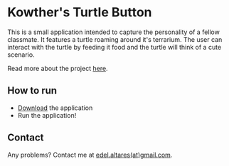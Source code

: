 # Kowther's Turtle Button

This is a small application intended to capture the personality of a fellow classmate. It features a turtle roaming around it's terrarium. The user can interact with the turtle by feeding it food and the turtle will think of a cute scenario.

Read more about the project [here](https://edelgrace.github.io/project/kowthers-turtle-button).

## How to run

* [Download](https://github.com/edelgrace/kowthers-turtle-button/raw/master/KowtherButton.exe) the application
* Run the application!

## Contact

Any problems? Contact me at [edel.altares(at)gmail.com](mailto:edel.altares@gmail.com).
